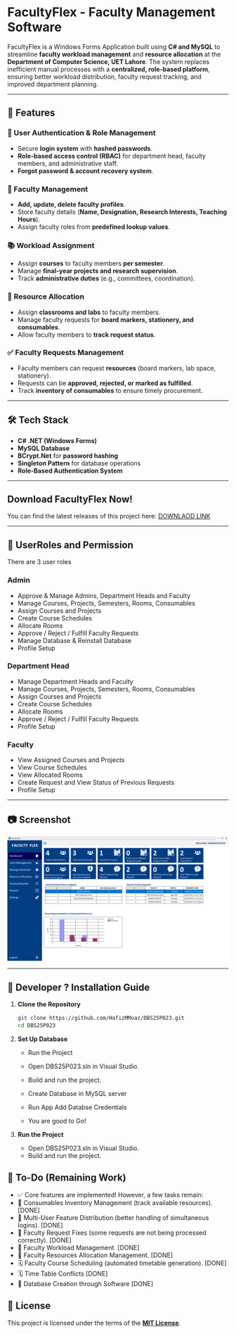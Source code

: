# FacultyFlex - Faculty Management Software

FacultyFlex is a Windows Forms Application built using **C# and MySQL** to streamline **faculty workload management** and **resource allocation** at the **Department of Computer Science, UET Lahore**. The system replaces inefficient manual processes with a **centralized, role-based platform**, ensuring better workload distribution, faculty request tracking, and improved department planning.

---

## 📌 Features

### 🔐 User Authentication & Role Management
- Secure **login system** with **hashed passwords**.
- **Role-based access control (RBAC)** for department head, faculty members, and administrative staff.
- **Forgot password & account recovery system**.

### 🏫 Faculty Management
- **Add, update, delete faculty profiles**.
- Store faculty details (**Name, Designation, Research Interests, Teaching Hours**).
- Assign faculty roles from **predefined lookup values**.

### 📚 Workload Assignment
- Assign **courses** to faculty members **per semester**.
- Manage **final-year projects and research supervision**.
- Track **administrative duties** (e.g., committees, coordination).

### 🏢 Resource Allocation
- Assign **classrooms and labs** to faculty members.
- Manage faculty requests for **board markers, stationery, and consumables**.
- Allow faculty members to **track request status**.

### ✅ Faculty Requests Management
- Faculty members can request **resources** (board markers, lab space, stationery).
- Requests can be **approved, rejected, or marked as fulfilled**.
- Track **inventory of consumables** to ensure timely procurement.

---

## 🛠️ Tech Stack
- **C# .NET (Windows Forms)**
- **MySQL Database**
- **BCrypt.Net** for **password hashing**
- **Singleton Pattern** for database operations
- **Role-Based Authentication System**

---

## Download FacultyFlex Now!

You can find the latest releases of this project here: [DOWNLAOD LINK](https://github.com/HafizMMoaz/DBS25P023/releases)

---

## 📝 UserRoles and Permission
There are 3 user roles
### Admin
- Approve & Manage Admins, Department Heads and Faculty
- Manage Courses, Projects, Semesters, Rooms, Consumables
- Assign Courses and Projects
- Create Course Schedules
- Allocate Rooms
- Approve / Reject / Fulfill Faculty Requests
- Manage Database & Reinstall Database
- Profile Setup

### Department Head
- Manage Department Heads and Faculty
- Manage Courses, Projects, Semesters, Rooms, Consumables
- Assign Courses and Projects
- Create Course Schedules
- Allocate Rooms
- Approve / Reject / Fulfill Faculty Requests
- Profile Setup

### Faculty
- View Assigned Courses and Projects
- View Course Schedules
- View Allocated Rooms
- Create Request and View Status of Previous Requests
- Profile Setup

---

## 📷 Screenshot

![Dashboard](Screenshots/screenshot.png)

---

## 🚀 Developer ? Installation Guide

1. **Clone the Repository**  
   ```sh
   git clone https://github.com/HafizMMoaz/DBS25P023.git
   cd DBS25P023

2. **Set Up Database**
    - Run the Project

    - Open DBS25P023.sln in Visual Studio.
    - Build and run the project.

    - Create Database in MySQL server
    - Run App Add Databse Credentials
    - You are good to Go!

3. **Run the Project**
    - Open DBS25P023.sln in Visual Studio.
    - Build and run the project.


## 📝 To-Do (Remaining Work)

- ✅ Core features are implemented! However, a few tasks remain:
- 🛒 Consumables Inventory Management (track available resources). [DONE]
- 👥 Multi-User Feature Distribution (better handling of simultaneous logins). [DONE]
- 📜 Faculty Request Fixes (some requests are not being processed correctly). [DONE]
- 📜 Faculty Workload Management. [DONE]
- 📜 Faculty Resources Allocation Management. [DONE]
- 🗓️ Faculty Course Scheduling (automated timetable generation). [DONE]
- 🗓️ Time Table Conflicts [DONE]
- 📜 Database Creation through Software [DONE]

## 📄 License

This project is licensed under the terms of the **[MIT License](LICENSE.md)**.